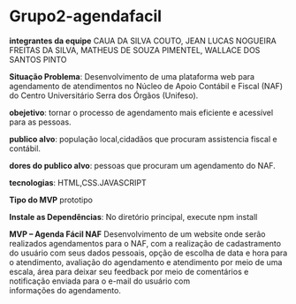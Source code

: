 # Grupo2-agendafacil
**integrantes da equipe**
CAUA DA SILVA COUTO,
JEAN LUCAS NOGUEIRA FREITAS DA SILVA,
MATHEUS DE SOUZA PIMENTEL,
WALLACE DOS SANTOS PINTO



**Situação Problema**:
Desenvolvimento de uma plataforma web para agendamento de atendimentos no Núcleo de Apoio Contábil e Fiscal (NAF) do Centro Universitário Serra dos Órgãos (Unifeso).


**obejetivo**:
tornar o processo de agendamento mais eficiente e acessível para as pessoas.


**publico alvo**:
população local,cidadãos que procuram assistencia fiscal e contábil.



**dores do publico alvo**:
pessoas que procuram um agendamento do NAF.


**tecnologias**:
HTML,CSS.JAVASCRIPT




**Tipo do MVP** 
prototipo

**Instale as Dependências**:
No diretório principal, execute
npm install

**MVP – Agenda Fácil NAF**
Desenvolvimento de um website onde serão realizados agendamentos para o NAF, com a realização de cadastramento do usuário com seus dados pessoais, opção de escolha de data e hora para o atendimento, avaliação do agendamento e atendimento por meio de uma escala, área para deixar seu feedback por meio de comentários e notificação enviada para o e-mail do usuário com informações do agendamento.
